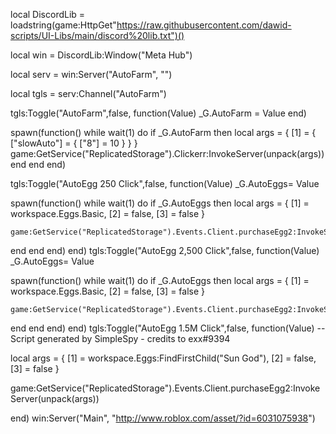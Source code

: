 local DiscordLib = loadstring(game:HttpGet"https://raw.githubusercontent.com/dawid-scripts/UI-Libs/main/discord%20lib.txt")()

local win = DiscordLib:Window("Meta Hub")

local serv = win:Server("AutoFarm", "")


local tgls = serv:Channel("AutoFarm")

tgls:Toggle("AutoFarm",false, function(Value)
_G.AutoFarm = Value
end)

spawn(function()
while wait(1) do
    if _G.AutoFarm then
    local args = {
        [1] = {
            ["slowAuto"] = {
                ["8"] = 10
            }
        }
    }
    game:GetService("ReplicatedStorage").Clickerr:InvokeServer(unpack(args))
end
end
end)

tgls:Toggle("AutoEgg 250 Click",false, function(Value)
    _G.AutoEggs= Value
    
spawn(function()
    while wait(1) do
    if _G.AutoEggs then
    local args = {
        [1] = workspace.Eggs.Basic,
        [2] = false,
        [3] = false
    }
    
    game:GetService("ReplicatedStorage").Events.Client.purchaseEgg2:InvokeServer(unpack(args))
end
end
end)
end)
tgls:Toggle("AutoEgg 2,500 Click",false, function(Value)
    _G.AutoEggs= Value
    
spawn(function()
    while wait(1) do
    if _G.AutoEggs then
    local args = {
        [1] = workspace.Eggs.Basic,
        [2] = false,
        [3] = false
    }
    
    game:GetService("ReplicatedStorage").Events.Client.purchaseEgg2:InvokeServer(unpack(args))
end
end
end)
end)
tgls:Toggle("AutoEgg 1.5M Click",false, function(Value)
-- Script generated by SimpleSpy - credits to exx#9394

local args = {
    [1] = workspace.Eggs:FindFirstChild("Sun God"),
    [2] = false,
    [3] = false
}

game:GetService("ReplicatedStorage").Events.Client.purchaseEgg2:InvokeServer(unpack(args))

end)
win:Server("Main", "http://www.roblox.com/asset/?id=6031075938")
